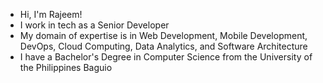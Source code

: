 * Hi, I'm Rajeem!
* I work in tech as a Senior Developer
* My domain of expertise is in Web Development, Mobile Development, DevOps, Cloud Computing, Data Analytics, and Software Architecture
* I have a Bachelor's Degree in Computer Science from the University of the Philippines Baguio
